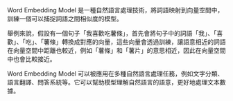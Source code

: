 Word Embedding Model 是一種自然語言處理技術，將詞語映射到向量空間中，訓練一個可以捕捉詞語之間相似度的模型。

舉例來說，假設有一個句子「我喜歡吃薯條」，首先會將句子中的詞語「我」、「喜歡」、「吃」、「薯條」轉換成對應的向量，這些向量會透過訓練，讓語意相近的詞語在向量空間中距離也較近，例如「薯條」和「薯片」的意思相近，因此在向量空間中也會比較接近。

Word Embedding Model 可以被應用在多種自然語言處理任務，例如文字分類、語言翻譯、問答系統等。它可以幫助模型理解自然語言的語意，更好地處理文本數據。